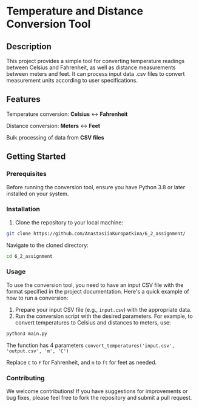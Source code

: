 # Temperature and Distance Conversion Tool
## Description

This project provides a simple tool for converting temperature readings between Celsius and Fahrenheit, as well as distance measurements between meters and feet. It can process input data .csv files to convert measurement units according to user specifications.

## Features

Temperature conversion: **Celsius** <-> **Fahrenheit**

Distance conversion: **Meters** <-> **Feet**

Bulk processing of data from **CSV files**

## Getting Started
### Prerequisites

Before running the conversion tool, ensure you have Python 3.8 or later installed on your system.

### Installation

1. Clone the repository to your local machine:
```bash
git clone https://github.com/AnastasiiaKuropatkina/6_2_assignment/
```

Navigate to the cloned directory:

```bash
cd 6_2_assignment
```

### Usage

To use the conversion tool, you need to have an input CSV file with the format specified in the project documentation. Here's a quick example of how to run a conversion:

1. Prepare your input CSV file (e.g., `input.csv`) with the appropriate data.
2. Run the conversion script with the desired parameters. For example, to convert temperatures to Celsius and distances to meters, use:

```bash
python3 main.py
```

The function has 4 parameters `convert_temperatures('input.csv', 'output.csv', 'm', 'C')`

Replace `C` to `F` for Fahrenheit, and `m` to `ft` for feet as needed.

### Contributing

We welcome contributions! If you have suggestions for improvements or bug fixes, please feel free to fork the repository and submit a pull request.
